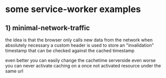 # some service-worker examples

## 1) minimal-network-traffic

the idea is that the browser only calls new data from the network when absolutely necessary
a custom header is used to store an "invalidation" timestamp that can be checked against the cached timestamp

even better you can easily change the cachetime serverside
even worse you can never activate caching on a once not activated resource under the same url
